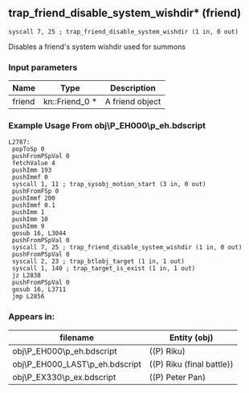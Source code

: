 ## trap_friend_disable_system_wishdir* (friend)

`syscall 7, 25 ; trap_friend_disable_system_wishdir (1 in, 0 out)`

Disables a friend's system wishdir used for summons

### Input parameters
| Name | Type | Description
|------|------|------------
| friend   | kn::Friend_0 *   | A friend object


### Example Usage From obj\P_EH000\p_eh.bdscript
```plaintext
L2787:
 popToSp 0
 pushFromPSpVal 0
 fetchValue 4
 pushImm 193
 pushImmf 0
 syscall 1, 11 ; trap_sysobj_motion_start (3 in, 0 out)
 pushFromFSp 0
 pushImmf 200
 pushImmf 0.1
 pushImm 1
 pushImm 10
 pushImm 9
 gosub 16, L3044
 pushFromPSpVal 0
 syscall 7, 25 ; trap_friend_disable_system_wishdir (1 in, 0 out)
 pushFromPSpVal 0
 syscall 2, 23 ; trap_btlobj_target (1 in, 1 out)
 syscall 1, 140 ; trap_target_is_exist (1 in, 1 out)
 jz L2838
 pushFromPSpVal 0
 gosub 16, L3711
 jmp L2856
```


### Appears in:
| filename | Entity (obj)
|----------|-------------
| obj\P_EH000\p_eh.bdscript       | ((P) Riku)          
| obj\P_EH000_LAST\p_eh.bdscript       | ((P) Riku (final battle))          
| obj\P_EX330\p_ex.bdscript       | ((P) Peter Pan)          



